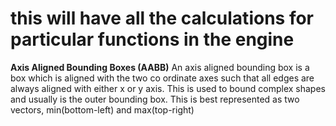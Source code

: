 # this will have all the calculations for particular functions in the engine

**Axis Aligned Bounding Boxes (AABB)**
An axis aligned bounding box is a box which is aligned with the two co ordinate axes such that all edges are always aligned with either x or y axis. This is used to bound complex shapes and usually is the outer bounding box.
This is best represented as two vectors, min(bottom-left) and max(top-right)
